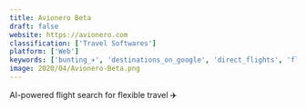 ```yaml
---
title: Avionero Beta
draft: false 
website: https://avionero.com
classification: ['Travel Softwares']
platform: ['Web']
keywords: ['bunting_✈️', 'destinations_on_google', 'direct_flights', 'flightlist', 'hitlist', 'jetradar', 'mitty', 'mytravelnerd', 'nomad_flights', 'skiplagged', 'skyhi', 'skypicker', 'skyscanner', 'tomo_cheap_flights', 'tripnary', 'weekend_getaway', 'weekendflights']
image: 2020/04/Avionero-Beta.png
---
```

AI-powered flight search for flexible travel ✈️